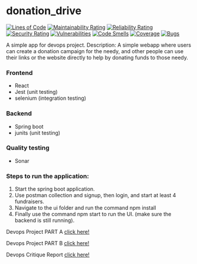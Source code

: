 # donation_drive

[![Lines of Code](https://sonarcloud.io/api/project_badges/measure?project=abhianuj_donation_drive&metric=ncloc)](https://sonarcloud.io/dashboard?id=abhianuj_donation_drive) [![Maintainability Rating](https://sonarcloud.io/api/project_badges/measure?project=abhianuj_donation_drive&metric=sqale_rating)](https://sonarcloud.io/dashboard?id=abhianuj_donation_drive) [![Reliability Rating](https://sonarcloud.io/api/project_badges/measure?project=abhianuj_donation_drive&metric=reliability_rating)](https://sonarcloud.io/dashboard?id=abhianuj_donation_drive) [![Security Rating](https://sonarcloud.io/api/project_badges/measure?project=abhianuj_donation_drive&metric=security_rating)](https://sonarcloud.io/dashboard?id=abhianuj_donation_drive) [![Vulnerabilities](https://sonarcloud.io/api/project_badges/measure?project=abhianuj_donation_drive&metric=vulnerabilities)](https://sonarcloud.io/dashboard?id=abhianuj_donation_drive) [![Code Smells](https://sonarcloud.io/api/project_badges/measure?project=abhianuj_donation_drive&metric=code_smells)](https://sonarcloud.io/dashboard?id=abhianuj_donation_drive) [![Coverage](https://sonarcloud.io/api/project_badges/measure?project=abhianuj_donation_drive&metric=coverage)](https://sonarcloud.io/dashboard?id=abhianuj_donation_drive) [![Bugs](https://sonarcloud.io/api/project_badges/measure?project=abhianuj_donation_drive&metric=bugs)](https://sonarcloud.io/dashboard?id=abhianuj_donation_drive) 

A simple app for devops project.
Description: A simple webapp where users can create a donation campaign for the needy, and other people can use their links or the website directly to help by donating funds to those needy.


### Frontend
  - React
  - Jest (unit testing)
  - selenium (integration testing)

### Backend
  - Spring boot
  - junits (unit testing)

### Quality testing
  - Sonar


### Steps to run the application:
1. Start the spring boot application.
2. Use postman collection and signup, then login, and start at least 4 fundraisers.
3. Navigate to the ui folder and run the command npm install
4. Finally use the command npm start to run the UI. (make sure the backend is still running).

Devops Project PART A [click here!](Devops%20Documentation%20-%20PART%20A.pdf)

Devops Project PART B [click here!](Devops%20Documentation%20-%20PART%20B.pdf)

Devops Critique Report [click here!](Devops%20Critique%20Report.pdf)
